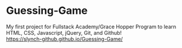 # Guessing-Game

My first project for Fullstack Academy/Grace Hopper Program to learn HTML, CSS, Javascript, jQuery, Git, and Github!  
https://slynch-github.github.io/Guessing-Game/
